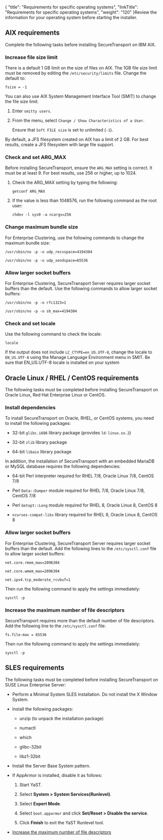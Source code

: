 {
    "title": "Requirements for specific operating systems",
    "linkTitle": "Requirements for specific operating systems",
    "weight": "120"
}Review the information for your operating system before starting the installer.

## <span id="AIX"></span>AIX requirements

Complete the following tasks before installing SecureTransport on IBM AIX.

### Increase file size limit

There is a default 1 GB limit on the size of files on AIX. The 1GB file size limit must be removed by editing the `/etc/security/limits` file. Change the default to:

`fsize = -1`

You can also use AIX System Management Interface Tool (SMIT) to change the file size limit.

1.  Enter `smitty users`.
2.  From the menu, select `Change / Show Characteristics of a User`.  
    Ensure that `Soft FILE size` is set to unlimited (`-1`).

By default, a JFS filesystem created on AIX has a limit of 2 GB. For best results, create a JFS filesystem with large file support.

### Check and set ARG\_MAX

Before installing SecureTransport, ensure the `ARG_MAX` setting is correct. It must be at least 9. For best results, use 256 or higher, up to 1024.

1.  Check the ARG\_MAX setting by typing the following:

        getconf ARG_MAX

2.  If the value is less than 1048576, run the following command as the root user:

        chdev -l sys0 -a ncargs=256

### Change maximum bundle size

For Enterprise Clustering, use the following commands to change the maximum bundle size:

    /usr/sbin/no -p -o udp_recvspace=4194304
    /usr/sbin/no -p -o udp_sendspace=65536

### Allow larger socket buffers

For Enterprise Clustering, SecureTransport Server requires larger socket buffers than the default. Use the following commands to allow larger socket buffers:

    /usr/sbin/no -p -o rfc1323=1
    /usr/sbin/no -p -o sb_max=4194304

### Check and set locale

Use the following command to check the locale:

    locale

If the output does not include `LC_CTYPE=en_US.UTF-8`, change the locale to `EN_US.UTF-8` using the Manage Language Environment menu in SMIT. Be sure that EN\_US.UTF-8 locale is installed on your system

## <span id="Oracle,"></span>Oracle Linux / RHEL / CentOS requirements

The following tasks must be completed before installing SecureTransport on Oracle Linux, Red Hat Enterprise Linux or CentOS.

### Install dependencies

To install SecureTransport on Oracle, RHEL, or CentOS systems, you need to install the following packages:

-   32-bit `glibc.i686` library package (provides `ld-linux.so.2`)
-   32-bit `zlib` library package
-   64-bit `libaio` library package

In addition, the installation of SecureTransport with an embedded MariaDB or MySQL database requires the following dependencies:

-   64-bit Perl interpreter required for RHEL 7/8, Oracle Linux 7/8, CentOS 7/8
-   Perl `Data::Dumper` module required for RHEL 7/8, Oracle Linux 7/8, CentOS 7/8
-   Perl `Getopt::Long` module required for RHEL 8, Oracle Linux 8, CentOS 8
-   `ncurses-compat-libs` library required for RHEL 8, Oracle Linux 8, CentOS 8

### Allow larger socket buffers

For Enterprise Clustering, SecureTransport Server requires larger socket buffers than the default. Add the following lines to the `/etc/sysctl.conf` file to allow larger socket buffers:

    net.core.rmem_max=2096304
    net.core.wmem_max=2096304
    net.ipv4.tcp_moderate_rcvbuf=1

Then run the following command to apply the settings immediately:

    sysctl -p

### <span id="Increase"></span>Increase the maximum number of file descriptors

SecureTransport requires more than the default number of file descriptors. Add the following line to the `/etc/sysctl.conf` file:

    fs.file-max = 65536

Then run the following command to apply the settings immediately:

    sysctl -p

## <span id="SLES req"></span>SLES requirements

The following tasks must be completed before installing SecureTransport on SUSE Linux Enterprise Server:

-   Perform a Minimal System SLES installation. Do not install the X Window System.
-   Install the following packages:
    -   unzip (to unpack the installation package)
    -   numactl
    -   which
    -   glibc-32bit
    -   libz1-32bit
-   Install the Server Base System pattern.
-   If AppArmor is installed, disable it as follows:
    1.  Start YaST.
    2.  Select **System > System Services(Runlevel)**.
    3.  Select **Expert Mode**.
    4.  Select `boot.apparmor` and click **Set/Reset > Disable the service**.
    5.  Click **Finish** to exit the YaST Runlevel tool.
-   [Increase the maximum number of file descriptors](#increase)
